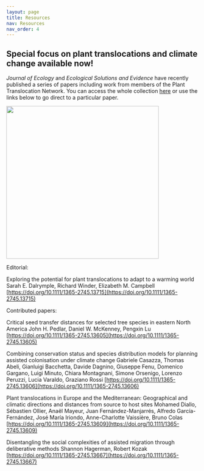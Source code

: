 ```yaml
---
layout: page
title: Resources
nav: Resources
nav_order: 4
---
```


## Special focus on plant translocations and climate change available now!

*Journal of Ecology* and *Ecological Solutions and Evidence* have recently published a series of papers including work from members of the Plant Translocation Network.
You can access the whole collection [here](https://besjournals.onlinelibrary.wiley.com/hub/plant_translocations_and_climate_change) or use the links below to go direct to a particular paper.

<img src="SF_image.png" width="400" height="auto">

Editorial:

Exploring the potential for plant translocations to adapt to a warming world
Sarah E. Dalrymple, Richard Winder, Elizabeth M. Campbell
[https://doi.org/10.1111/1365-2745.13715](https://doi.org/10.1111/1365-2745.13715)

Contributed papers:

Critical seed transfer distances for selected tree species in eastern North America
John H. Pedlar, Daniel W. McKenney, Pengxin Lu
[https://doi.org/10.1111/1365-2745.13605](https://doi.org/10.1111/1365-2745.13605)

Combining conservation status and species distribution models for planning assisted colonisation under climate change
Gabriele Casazza, Thomas Abeli, Gianluigi Bacchetta, Davide Dagnino, Giuseppe Fenu, Domenico Gargano, Luigi Minuto, Chiara Montagnani, Simone Orsenigo, Lorenzo Peruzzi, Lucia Varaldo, Graziano Rossi
[https://doi.org/10.1111/1365-2745.13606](https://doi.org/10.1111/1365-2745.13606)

Plant translocations in Europe and the Mediterranean: Geographical and climatic directions and distances from source to host sites
Mohamed Diallo, Sébastien Ollier, Anaël Mayeur, Juan Fernández-Manjarrés, Alfredo García-Fernández, José María Iriondo, Anne-Charlotte Vaissière, Bruno Colas
[https://doi.org/10.1111/1365-2745.13609](https://doi.org/10.1111/1365-2745.13609)

Disentangling the social complexities of assisted migration through deliberative methods
Shannon Hagerman, Robert Kozak
[https://doi.org/10.1111/1365-2745.13667](https://doi.org/10.1111/1365-2745.13667)

